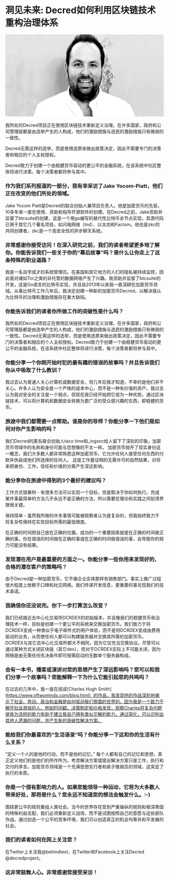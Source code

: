 # 洞见未来: Decred如何利用区块链技术重构治理体系
 
![abstract art](img/jyp.jpeg)

我所处的Decred项目正在使用区块链技术重新定义治理。在许多国家，政府和公司管理层都是由选举产生的人构成，他们的激励措施与选民的激励措施只有微弱的一致性。

Decred无需这样的选举，而是使用选票来做出政策决定，因此不需要专门的决策者和相应的个人主权授权。

Decred致力于创建一个由稳健货币驱动的更公平的金融系统，在该系统中社区整体将进行决策，每个决策者都将参与其中。

### 作为我们系列报道的一部分，我有幸采访了Jake Yocom-Piatt，他们正在改变的他们所处的领域。

Jake Yocom Piatt是Decred的联合创始人兼项目负责人。他是加密货币的先驱，10多年来一直在使用、资助和指导开源软件的创建。在Decred之前，Jake资助并监督了btcsuite的创建，这是一个用go编写的替代性比特币全节点实现，其源代码已用于其它几个著名项目，如闪电网络（lnd）、以太坊和Factom。他也是zkc的共同创建者，zkc是一个高安全性的异步聊天系统。

### 非常感谢你接受访问！在深入研究之前，我们的读者希望更多地了解你。你能告诉我们一些关于你的“幕后故事”吗？是什么让你走上了这条特殊的职业道路？

我是一名自学成才的系统管理员。在美国和其它地方的人们的隐私被持续监控，因此我对诸如Tor之类的非托管的数据网络产生了兴趣。我资助并监督了btcsuite的开发，这是Go语言的比特币实现，并且自2013年以来我一直深耕在加密货币领域。从事比特币工作几年后，我决定创建一种新的加密货币Decred，以解决我认为比特币的治理和激励措施存在重大缺陷。

### 你能告诉我们的读者你所做工作的突破性是什么吗？

我所处的Decred项目正在使用区块链技术重新定义治理。在许多国家，政府和公司管理层都是由选举产生的人构成，他们的激励措施与选民的激励措施只有微弱的一致性。Decred无需这样的选举，而是使用选票来做出政策决定，因此不需要专门的决策者和相应的个人主权授权。Decred致力于创建一个由稳健货币驱动的更公平的金融系统，在该系统中社区整体将进行决策，每个决策者都将参与其中。

### 你能分享一个你刚开始时犯的最有趣的错误的故事吗？并且告诉我们你从中吸取了什么教训？

我过去认为普通人关心计算机或数据安全，但几年后我才知道，不幸的是他们并不关心。许多人认为安全是一个严格的成本中心，而不是一种有价值的资产。我过去认为我对安全的关注是一个弱点，但现在我已经开始把它视为一种优势。通过区块链技术，可以将计算机和数据安全转换为更广泛的受众感兴趣的东西，即稳健的货币。

### 旅途中我们都需要一点帮助。谁是你的导师？你能分享一下他们是如何对你产生影响的吗？

我们Decred的匿名联合创始人taco time和_ingsoc给人留下了深刻的印象。加密货币领域中的名称和身份可能与您想像的不太一样。 加密货币抛开了现实身份这一概念，我们大多数人都非常熟悉这种加密货币，它允许任何人接受任何东西的付款并伪装成他们所选择的任何人。 这是工作量证明的无需许可的自然结果，对将来把身份、工作，信任和价值的分离产生深远影响。

### 能分享你在旅途中得到的3个最好的建议吗？

工作方式很重哟 - 有很多方法可以实现一个目标，但是取决于你如何执行。完成某件事最简单的方法几乎永远不是正确的方法，所以需要在理论和实践之间划清界限很关键。

保持简单 - 虽然我所做的许多事情可能被观察者认为是复杂的，但我始终致力于将复杂性保持在实现目标所需的最低限度。

在正确的时间把自己放在正确的位置。成功的一个重要因素就是在正确的时间做正确的事。你在错误的时间做在正确的事或在正确的时间做错误的事，会导致你的努力可能没有结果。

### 发现潜在用户是最重要的方面之一。你能分享一些你用来发现好的、合格的潜在客户的策略吗？

由于Decred是一种加密货币，它不像企业实体那样有销售部门。事实上推广过程很大程度上依赖于口碑和社交网络。我们传递开发信息，更重要的事兑现我们的技术承诺。

### 我确信你还没说完。你下一步打算怎么改变？

我们已经接近去中心化交易所DCRDEX的初始版本，并且像我们的稳健货币和治理技术一样，目标是创建一个更公平的系统来交换加密货币。我们致力于将DCRDEX变成一种类似于电子邮件式的用户体验，而不是将DCRDEX变成由费用驱动的业务，从而使任何人都可以构建服务器并交换其所需的加密货币。DCRDEX与其它去中心化交易所都大不相同，因为它仅充当交换协议。尽管可以通过某种方式关闭区块链（其它dex），但对于DCRDEX实际上不可能关闭，因为网络是由无需任何先决条件即可按需启动的无数单个服务器构成。

### 会有一本书，播客或演讲对您的思想产生了深远影响吗？您可以和我们分享一个故事吗？您能解释一下为什么它能引起您的共鸣吗？

在过去的几年中，我一直在阅读[Charles Hugh Smith](https://www.oftwominds.com/blog.html）的作品，我发现他的作品深刻地揭示了社会、劳动、政治和金融是如何驱动我们周围的世界的。因为我是一个致力于解开社会游戏的人，例如时间戳、决策制定和价格发现，观察Charles将复杂问题提炼为流程的能力有助于建立我自己拥有类似见解的能力。通过简化，可以识别出其他人遗漏的问题，并产生新的突破性解决方案。

### 能给我们你最喜欢的“生活语录”吗？你能分享一下这和你的生活有什么关系？

“定义一个人的是他的行动，而不是他的记忆。” 每个人都有自己的记忆和思想，真正定义他们的是他们的所作所为。考虑解决方案或提出解决方案只是工作，执行和交付的序言。加密货币领域是一个充满思想先行者和疯子推销员的领域，这突显了执行的本质。

### 你是一个很有影响力的人。如果您能领导一种运动，它将为大多数人带来好处，那将是什么？您永远不知道您的想法会触发什么。:-)

围绕更公平的规则重组人类社会。当今的世界存在受到严重操纵的规则和根深蒂固的特殊利益支配，我们必须重新定义战场，而不是试图按照自己的意愿与这些部队作战。通过创造一个公平的竞争环境，我们可以创造真正的机会均等并和平发展的社会。

### 我们的读者如何在网上关注您？

在Twitter上关注我@behindtext，在Twitter和Facebook上关注Decred @decredproject。

### 这非常鼓舞人心。非常感谢您接受采访！
